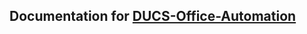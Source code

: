 ## Documentation for [DUCS-Office-Automation](https://github.com/gautamswati/ducs-office-automation) 